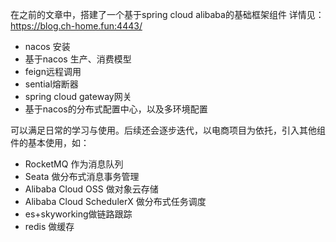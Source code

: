 在之前的文章中，搭建了一个基于spring cloud alibaba的基础框架组件 详情见：https://blog.ch-home.fun:4443/

- nacos 安装
- 基于nacos 生产、消费模型
- feign远程调用
- sential熔断器
- spring cloud gateway网关
- 基于nacos的分布式配置中心，以及多环境配置

可以满足日常的学习与使用。后续还会逐步迭代，以电商项目为依托，引入其他组件的基本使用，如：

- RocketMQ 作为消息队列
- Seata 做分布式消息事务管理
- Alibaba Cloud OSS 做对象云存储
- Alibaba Cloud SchedulerX 做分布式任务调度
- es+skyworking做链路跟踪
- redis 做缓存
